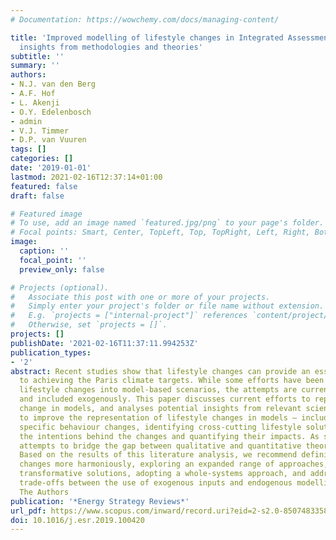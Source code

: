 ```yaml
---
# Documentation: https://wowchemy.com/docs/managing-content/

title: 'Improved modelling of lifestyle changes in Integrated Assessment Models: Cross-disciplinary
  insights from methodologies and theories'
subtitle: ''
summary: ''
authors:
- N.J. van den Berg
- A.F. Hof
- L. Akenji
- O.Y. Edelenbosch
- admin
- V.J. Timmer
- D.P. van Vuuren
tags: []
categories: []
date: '2019-01-01'
lastmod: 2021-02-16T12:37:14+01:00
featured: false
draft: false

# Featured image
# To use, add an image named `featured.jpg/png` to your page's folder.
# Focal points: Smart, Center, TopLeft, Top, TopRight, Left, Right, BottomLeft, Bottom, BottomRight.
image:
  caption: ''
  focal_point: ''
  preview_only: false

# Projects (optional).
#   Associate this post with one or more of your projects.
#   Simply enter your project's folder or file name without extension.
#   E.g. `projects = ["internal-project"]` references `content/project/deep-learning/index.md`.
#   Otherwise, set `projects = []`.
projects: []
publishDate: '2021-02-16T11:37:11.994253Z'
publication_types:
- '2'
abstract: Recent studies show that lifestyle changes can provide an essential contribution
  to achieving the Paris climate targets. While some efforts have been made to incorporate
  lifestyle changes into model-based scenarios, the attempts are currently very stylised
  and included exogenously. This paper discusses current efforts to represent lifestyle
  change in models, and analyses potential insights from relevant scientific disciplines
  to improve the representation of lifestyle changes in models – including modelling
  specific behaviour changes, identifying cross-cutting lifestyle solutions, representing
  the intentions behind the changes and quantifying their impacts. As such, this research
  attempts to bridge the gap between qualitative and quantitative theories and methodologies.
  Based on the results of this literature analysis, we recommend defining lifestyle
  changes more harmoniously, exploring an expanded range of approaches, domains and
  transformative solutions, adopting a whole-systems approach, and addressing the
  trade-offs between the use of exogenous inputs and endogenous modelling. © 2019
  The Authors
publication: '*Energy Strategy Reviews*'
url_pdf: https://www.scopus.com/inward/record.uri?eid=2-s2.0-85074833581&doi=10.1016%2fj.esr.2019.100420&partnerID=40&md5=19096fd03b197e52818e587da49e3082
doi: 10.1016/j.esr.2019.100420
---
```

